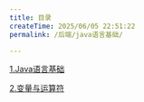 ```yaml
---
title: 目录
createTime: 2025/06/05 22:51:22
permalink: /后端/java语言基础/

---
```


[1.Java语言基础](./1.Java语言基础.md)

[2.变量与运算符](./2.变量与运算符.md)
